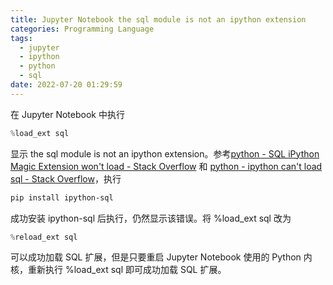 ```yaml
---
title: Jupyter Notebook the sql module is not an ipython extension
categories: Programming Language
tags:
  - jupyter
  - ipython
  - python
  - sql
date: 2022-07-20 01:29:59
---
```


在 Jupyter Notebook 中执行

```python
%load_ext sql
```

显示 the sql module is not an ipython extension。参考[python - SQL iPython Magic Extension won't load - Stack Overflow](https://stackoverflow.com/questions/34967288/sql-ipython-magic-extension-wont-load) 和 [python - ipython can't load sql - Stack Overflow](https://stackoverflow.com/questions/36139459/ipython-cant-load-sql)，执行

```bash
pip install ipython-sql
```

成功安装 ipython-sql 后执行，仍然显示该错误。将 %load_ext sql 改为

```python
%reload_ext sql
```

可以成功加载 SQL 扩展，但是只要重启 Jupyter Notebook 使用的 Python 内核，重新执行 %load_ext sql 即可成功加载 SQL 扩展。
